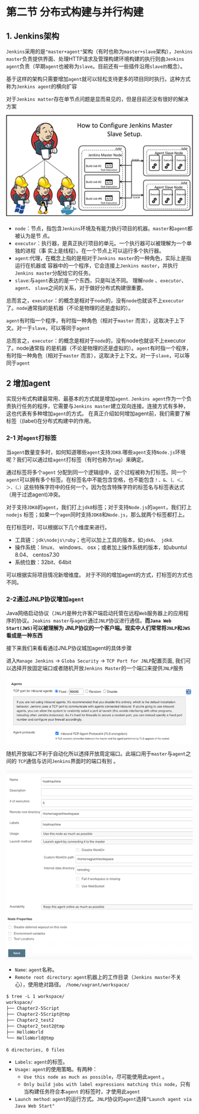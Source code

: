 # 第二节 分布式构建与并行构建 

## 1. Jenkins架构 

`Jenkins`采用的是`"master+agent"`架构（有时也称为`master+slave`架构），`Jenkins master`负责提供界面、处理HTTP请求及管理构建环境构建的执行则由`Jenkins agent`负责（早期`agent`也被称为`slave`。目前还有一些插件沿用`slave的`概念）。 

基于这样的架构只需要增加`agent`就可以轻松支待更多的项目同时执行。这种方式称为`Jenkins agent`的横向扩容 

对于`Jenkins matter`存在单节点问题是显而易见的，但是目前还没有很好的解决方案 


![Alt Image Text](images/chp1_2_1.png "Body image")

* `node`：节点，指包含`Jenkins`环境及有能力执行项目的机器。`master`和`agent`都被认为是节 点。 
* `executor`：执行器，是真正执行项目的单元。一个执行器可以被理解为一个单独的进程（事 实上是线程）。在一个节点上可以运行多个执行器。 
* `agent`:代理，在概念上指的是相对于`Jenkins master`的一种角色，实际上是指运行在机器或 容器中的一个程序，它会连接上`Jenkins master`，并执行`Jenkins master`分配给它的任务。
* `slave`:与`agent`表达的是一个东西，只是叫法不同。 理解`node` 、`executor`、 `agent`、 `slave`之间的关系，对于做好分布式构建很重要。 

总而言之，`executor`：的概念是相对于`node`的，没有`node`也就谈不上`executor`了。`node`通常指的是机器（不论是物理的还是虚拟的）。

`agent`有时指一个程序，有时指一种角色（相对于`master` 而言），这取决于上下文。对一于`slave`，可以等同于`agent`

总而言之，`executor`：的概念是相对于`node`的，没有node也就谈不上executor了。node通常指 的是机器（不论是物理的还是虚拟的）。`agent`有时指一个程序，有时指一种角色（相对于`master` 而言），这取决于上下文。对一于`slave`，可以等同于`agent`


## 2 增加agent 

实现分布式构建最常用、最基本的方式就是增加`agent`. `Jenkins agent`作为一个负责执行任务的程序，它需要与`Jenkins master`建立双向连接。连接方式有多种，这也代表有多种增加`agent`的方式。 在真正介绍如何增加agent前，我们需要了解标签（(label)在分布式构建中的作用。 

### 2-1 对`agent`打标签 

当`agent`数量变多时，如何知道哪些`agent`支持`JDK8`.哪些`agent`支持`Node.js`环境呢？我们可以通过给`agent`打标签（有时也称为`tag`）来确定。 

通过标签将多个`agent` 分配到同一个逻辑组中，这个过程被称为打标签。同一个`agent`可以拥有多个标签。在标签名中不能包含空格，也不能包含`！、&、｛、＜、＞、（、）`这些特殊字符中的任何一个。因为包含特殊字符的标签名与标签表达式（用于过滤agent)冲突。 

对于支持`JDK8`的`agent`，我们打上`jdk8`标签；对于支持`Node.js`的`agent`，我们打上`nodejs` 标签；如果一个`agen`同时支持`JDK8`和`Node.js`，那么就两个标签都打上。 

在打标签时，可以根据以下几个维度来进行。 

* 工具链：`jdk\nodejs\ruby`；也可以加上工具的版本，如`jdk6`、` jdk8`.
* 操作系统：linux、 windows、 osx；或者加上操作系统的版本，如ubuntul 8.04、 centos7.30 
* 系统位数：32bit、64bit 

可以根据实际项目情况新增维度。 对于不同的增加agent的方式，打标签的方式也不同。


### 2-2通过JNLP协议增加`agent `

Java网络启动协议（`JNLP`)是种允许客户端启动托管在远程`Web`服务器上的应用程序的协议。`Jeakins master`与`agent`通过`JNLP`协议进行通信。**而`Jana Web Start(JWS)`可以被理解为 JNLP协议的一个客户端。现实中人们常常将`JNLP`和`JWS`看成是一种东西** 


接下来我们来看看通过JNLP协议城加agent的具体步骤 

进入`Manage Jenkins` ->  `Globa Security` -> `TCP Port for JNLP`配置页面, 我们可以选择开放固定端口或者随机开放`Jenkins Master`的一个端口来提供`JNLP`服务 


![Alt Image Text](images/chp1_2_2.png "Body image")


随机开放端口不利于自动化所以透择开放周定端口。此端口用于`master`与`agent`之间的
`TCP`通信与访问`Jenkins`界面时的端口有别 。

![Alt Image Text](images/1_8.png "Body image")

* `Name`: `agent`名称。
* `Remote root directory`: `agent`机器上的工作目录（`Jenkins master`不关心），使用绝对路径。 `/home/vagrant/workspace/`

```
$ tree -L 1 workspace/
workspace/
├── Chapter2-5Script
├── Chapter2-5Script@tmp
├── Chapter2_test2
├── Chapter2_test2@tmp
├── HelloWorld
└── HelloWorld@tmp

6 directories, 0 files
```

* `Labels`: `agent`的标签。
* `Usage:` `agent`的使用策略。有两种：
	* `Use this node as much as possible`，尽可能使用此`agent` 。
	* `Only build jobs with label expressions matching this node`，只有当构建任务符合本`agent` 的标签时，才使用此`agent` 
* `Launch method`: `agent`的运行方式。`JNLP`协议的`agent`选择`“Launch agent via Java Web Start"` 


